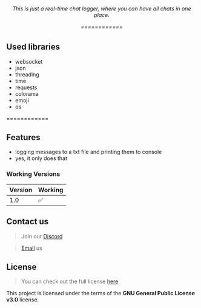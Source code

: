 <h6 align="center">

This is just a real-time chat logger, where you can have all chats in one place.
  
============
## Used libraries
- websocket
- json
- threading
- time
- requests
- colorama
- emoji
- os
  
============
## Features
- logging messages to a txt file and printing them to console
- yes, it only does that

### Working Versions

| Version | Working            |
| ------- | ------------------ |
|   1.0    | :white_check_mark: |
 </h6>
 
 ## Contact us
> Join our [Discord](https://aimforum.ml/freesploitdis.html)
 
> [Email](mailto:support@aimforum.ml) us

## License

>You can check out the full license [here](https://github.com/AimSploit/discord-raid-tool/blob/main/LICENSE)

This project is licensed under the terms of the **GNU General Public License v3.0** license.
